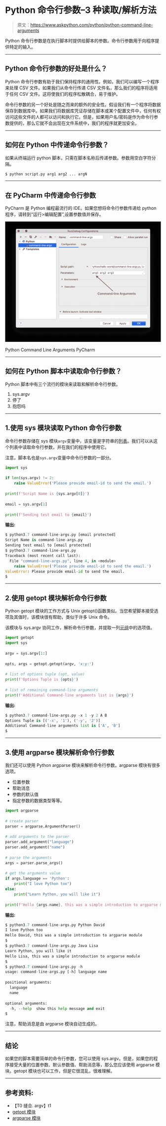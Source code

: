 # Python 命令行参数–3 种读取/解析方法

> 原文：<https://www.askpython.com/python/python-command-line-arguments>

Python 命令行参数是在执行脚本时提供给脚本的参数。命令行参数用于向程序提供特定的输入。

* * *

## Python 命令行参数的好处是什么？

Python 命令行参数有助于我们保持程序的通用性。例如，我们可以编写一个程序来处理 CSV 文件。如果我们从命令行传递 CSV 文件名，那么我们的程序将适用于任何 CSV 文件。这将使我们的程序松散耦合，易于维护。

命令行参数的另一个好处是随之而来的额外的安全性。假设我们有一个程序将数据保存到数据库中。如果我们将数据库凭证存储在脚本或某个配置文件中，任何有权访问这些文件的人都可以访问和执行它。但是，如果用户名/密码是作为命令行参数提供的，那么它就不会出现在文件系统中，我们的程序就更加安全。

* * *

## 如何在 Python 中传递命令行参数？

如果从终端运行 python 脚本，只需在脚本名称后传递参数。参数用空白字符分隔。

```py
$ python script.py arg1 arg2 ... argN

```

* * *

## 在 PyCharm 中传递命令行参数

PyCharm 是 Python 编程最流行的 IDE。如果您想将命令行参数传递给 python 程序，请转到“运行>编辑配置”,设置参数值并保存。

![Python Command Line Arguments PyCharm](img/9907de2d40ea88720d9fdba63c056db2.png)

Python Command Line Arguments PyCharm

* * *

## 如何在 Python 脚本中读取命令行参数？

Python 脚本中有三个流行的模块来读取和解析命令行参数。

1.  sys.argv
2.  停了
3.  抱怨吗

* * *

## 1.使用 sys 模块读取 Python 命令行参数

命令行参数存储在 sys 模块`argv`变量中，该变量是字符串的[列表](https://www.askpython.com/python/list/python-list)。我们可以从这个列表中读取命令行参数，并在我们的程序中使用它。

注意，脚本名也是`sys.argv`变量中命令行参数的一部分。

```py
import sys

if len(sys.argv) != 2:
    raise ValueError('Please provide email-id to send the email.')

print(f'Script Name is {sys.argv[0]}')

email = sys.argv[1]

print(f'Sending test email to {email}')

```

**输出:**

```py
$ python3.7 command-line-args.py [email protected]
Script Name is command-line-args.py
Sending test email to [email protected]
$ python3.7 command-line-args.py                   
Traceback (most recent call last):
  File "command-line-args.py", line 4, in <module>
    raise ValueError('Please provide email-id to send the email.')
ValueError: Please provide email-id to send the email.
$

```

* * *

## 2.使用 getopt 模块解析命令行参数

Python getopt 模块的工作方式与 Unix getopt()函数类似。当您希望脚本接受选项及其值时，该模块很有帮助，类似于许多 Unix 命令。

该模块与 sys.argv 协同工作，解析命令行参数，并提取一列[元组](https://www.askpython.com/python/tuple/python-tuple)中的选项值。

```py
import getopt
import sys

argv = sys.argv[1:]

opts, args = getopt.getopt(argv, 'x:y:')

# list of options tuple (opt, value)
print(f'Options Tuple is {opts}')

# list of remaining command-line arguments
print(f'Additional Command-line arguments list is {args}')

```

**输出:**

```py
$ python3.7 command-line-args.py -x 1 -y 2 A B            
Options Tuple is [('-x', '1'), ('-y', '2')]
Additional Command-line arguments list is ['A', 'B']
$ 

```

* * *

## 3.使用 argparse 模块解析命令行参数

我们还可以使用 Python argparse 模块来解析命令行参数。argparse 模块有很多选项。

*   位置参数
*   帮助消息
*   参数的默认值
*   指定参数的数据类型等等。

```py
import argparse

# create parser
parser = argparse.ArgumentParser()

# add arguments to the parser
parser.add_argument("language")
parser.add_argument("name")

# parse the arguments
args = parser.parse_args()

# get the arguments value
if args.language == 'Python':
	print("I love Python too")
else:
	print("Learn Python, you will like it")

print(f'Hello {args.name}, this was a simple introduction to argparse module')

```

**输出:**

```py
$ python3.7 command-line-args.py Python David
I love Python too
Hello David, this was a simple introduction to argparse module
$
$ python3.7 command-line-args.py Java Lisa   
Learn Python, you will like it
Hello Lisa, this was a simple introduction to argparse module
$
$ python3.7 command-line-args.py -h       
usage: command-line-args.py [-h] language name

positional arguments:
  language
  name

optional arguments:
  -h, --help  show this help message and exit
$

```

注意，帮助消息是由 argparse 模块自动生成的。

* * *

## 结论

如果您的脚本需要简单的命令行参数，您可以使用 sys.argv。但是，如果您的程序接受大量的位置参数、默认参数值、帮助消息等，那么您应该使用 argparse 模块。getopt 模块也可以工作，但是它很混乱，很难理解。

* * *

## 参考资料:

*   【T0 缝合. argv】t1
*   [getopt 模块](https://docs.python.org/3.7/library/getopt.html?highlight=getopt#getopt.getopt)
*   [argparse 模块](https://docs.python.org/3.7/library/argparse.html)